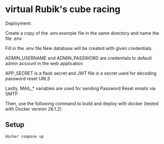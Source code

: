# virtual Rubik's cube racing

Deployment:

Create a copy of the .env.example file in the same directory and name the file .env

Fill in the .env file
New database will be created with given credentials.

ADMIN_USERNAME and ADMIN_PASSWORD are credentials to default admin account in the web application

APP_SECRET is a flask secret and JWT file is a secret used for decoding password reset URLS

Lastly, MAIL_* variables are used for sending Password Reset emails via SMTP


Then, use the following command to build and deploy with docker (tested with Docker version 26.1.2)
## Setup
```Shell
docker compose up
```